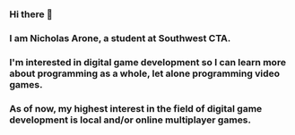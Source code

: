 ### Hi there 👋

### I am Nicholas Arone, a student at Southwest CTA.
### I'm interested in digital game development so I can learn more about programming as a whole, let alone programming video games. 
### As of now, my highest interest in the field of digital game development is local and/or online multiplayer games. 
